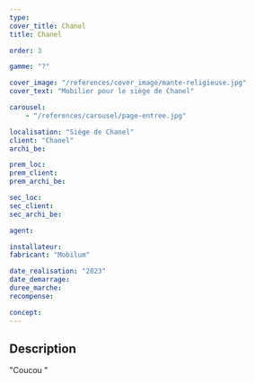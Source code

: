 ```yaml
---
type:
cover_title: Chanel
title: Chanel

order: 3

gamme: "?"

cover_image: "/references/cover_image/mante-religieuse.jpg"
cover_text: "Mobilier pour le siège de Chanel"

carousel:
    - "/references/carousel/page-entree.jpg"

localisation: "Siège de Chanel"
client: "Chanel"
archi_be:

prem_loc:
prem_client:
prem_archi_be:

sec_loc:
sec_client:
sec_archi_be:

agent:

installateur:
fabricant: "Mobilum"

date_realisation: "2023"
date_demarrage:
duree_marche:
recompense:

concept:
---
```


## Description

"Coucou "

